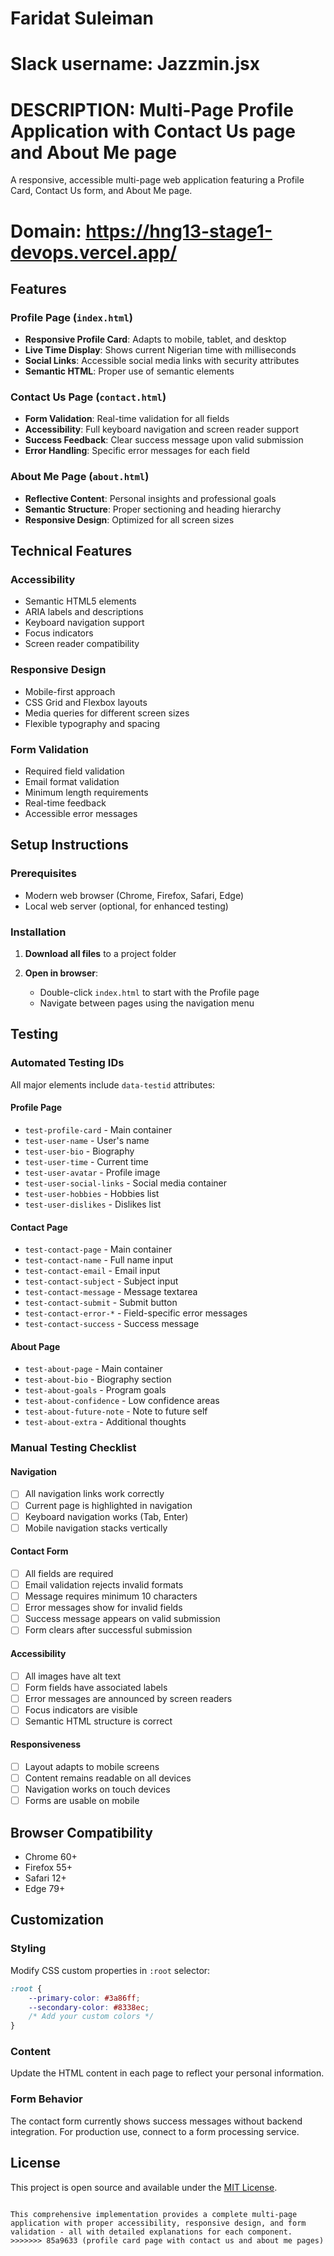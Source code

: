 # Faridat Suleiman

# Slack username: Jazzmin.jsx

# DESCRIPTION: Multi-Page Profile Application with Contact Us page and About Me page

A responsive, accessible multi-page web application featuring a Profile Card, Contact Us form, and About Me page.

# Domain: https://hng13-stage1-devops.vercel.app/

## Features

### Profile Page (`index.html`)
- **Responsive Profile Card**: Adapts to mobile, tablet, and desktop
- **Live Time Display**: Shows current Nigerian time with milliseconds
- **Social Links**: Accessible social media links with security attributes
- **Semantic HTML**: Proper use of semantic elements

### Contact Us Page (`contact.html`)
- **Form Validation**: Real-time validation for all fields
- **Accessibility**: Full keyboard navigation and screen reader support
- **Success Feedback**: Clear success message upon valid submission
- **Error Handling**: Specific error messages for each field

### About Me Page (`about.html`)
- **Reflective Content**: Personal insights and professional goals
- **Semantic Structure**: Proper sectioning and heading hierarchy
- **Responsive Design**: Optimized for all screen sizes

## Technical Features

### Accessibility
- Semantic HTML5 elements
- ARIA labels and descriptions
- Keyboard navigation support
- Focus indicators
- Screen reader compatibility

### Responsive Design
- Mobile-first approach
- CSS Grid and Flexbox layouts
- Media queries for different screen sizes
- Flexible typography and spacing

### Form Validation
- Required field validation
- Email format validation
- Minimum length requirements
- Real-time feedback
- Accessible error messages

## Setup Instructions

### Prerequisites
- Modern web browser (Chrome, Firefox, Safari, Edge)
- Local web server (optional, for enhanced testing)

### Installation

1. **Download all files** to a project folder

2. **Open in browser**:
   - Double-click `index.html` to start with the Profile page
   - Navigate between pages using the navigation menu

## Testing

### Automated Testing IDs
All major elements include `data-testid` attributes:

#### Profile Page
- `test-profile-card` - Main container
- `test-user-name` - User's name
- `test-user-bio` - Biography
- `test-user-time` - Current time
- `test-user-avatar` - Profile image
- `test-user-social-links` - Social media container
- `test-user-hobbies` - Hobbies list
- `test-user-dislikes` - Dislikes list

#### Contact Page
- `test-contact-page` - Main container
- `test-contact-name` - Full name input
- `test-contact-email` - Email input
- `test-contact-subject` - Subject input
- `test-contact-message` - Message textarea
- `test-contact-submit` - Submit button
- `test-contact-error-*` - Field-specific error messages
- `test-contact-success` - Success message

#### About Page
- `test-about-page` - Main container
- `test-about-bio` - Biography section
- `test-about-goals` - Program goals
- `test-about-confidence` - Low confidence areas
- `test-about-future-note` - Note to future self
- `test-about-extra` - Additional thoughts

### Manual Testing Checklist

#### Navigation
- [ ] All navigation links work correctly
- [ ] Current page is highlighted in navigation
- [ ] Keyboard navigation works (Tab, Enter)
- [ ] Mobile navigation stacks vertically

#### Contact Form
- [ ] All fields are required
- [ ] Email validation rejects invalid formats
- [ ] Message requires minimum 10 characters
- [ ] Error messages show for invalid fields
- [ ] Success message appears on valid submission
- [ ] Form clears after successful submission

#### Accessibility
- [ ] All images have alt text
- [ ] Form fields have associated labels
- [ ] Error messages are announced by screen readers
- [ ] Focus indicators are visible
- [ ] Semantic HTML structure is correct

#### Responsiveness
- [ ] Layout adapts to mobile screens
- [ ] Content remains readable on all devices
- [ ] Navigation works on touch devices
- [ ] Forms are usable on mobile

## Browser Compatibility

- Chrome 60+
- Firefox 55+
- Safari 12+
- Edge 79+

## Customization

### Styling
Modify CSS custom properties in `:root` selector:
```css
:root {
    --primary-color: #3a86ff;
    --secondary-color: #8338ec;
    /* Add your custom colors */
}
```

### Content
Update the HTML content in each page to reflect your personal information.

### Form Behavior
The contact form currently shows success messages without backend integration. For production use, connect to a form processing service.

## License

This project is open source and available under the [MIT License](LICENSE).
```

This comprehensive implementation provides a complete multi-page application with proper accessibility, responsive design, and form validation - all with detailed explanations for each component.
>>>>>>> 85a9633 (profile card page with contact us and about me pages)

